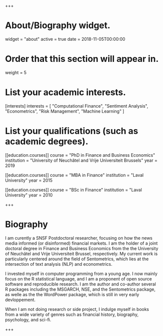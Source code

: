 +++
# About/Biography widget.
widget = "about"
active = true
date = 2018-11-05T00:00:00

# Order that this section will appear in.
weight = 5

# List your academic interests.
[interests]
interests = [
"Computational Finance",
"Sentiment Analysis",
"Econometrics",
"Risk Management",
"Machine Learning"
]

# List your qualifications (such as academic degrees).

[[education.courses]]
course = "PhD in Finance and Business Economics"
institution = "University of Neuchâtel and Vrije Universiteit Brussels"
year = 2019

[[education.courses]]
course = "MBA in Finance"
institution = "Laval University"
year = 2015

[[education.courses]]
course = "BSc in Finance"
institution = "Laval University"
year = 2010

+++

# Biography

I am curently a SNSF Postdoctoral researcher, focusing on how the news media informed (or disinformed) financial markets. 
I am the holder of  a joint doctoral degree in Finance and Business Economics from the the University of Neuchâtel and Vrije Universiteit Brussel, respectively. 
My current work is particularly centered around the field of Sentometrics, which lies at the intersection of text analysis (NLP) and econometrics. 

I invested myself in computer programming from a young age. I now mainly focus on the R statistical language, and I am a proponent of open source software and reproducible research. 
I am the author and co-author several R packages including the MSGARCH, NSE, and the Sentometrics package, as welle as the the WordPower package, which is still in very early devloppement. 

When I am not doing research or side project, I indulge myself in books from a wide variety of genres such as financial history, biography, psychology, and sci-fi. 

+++  
  